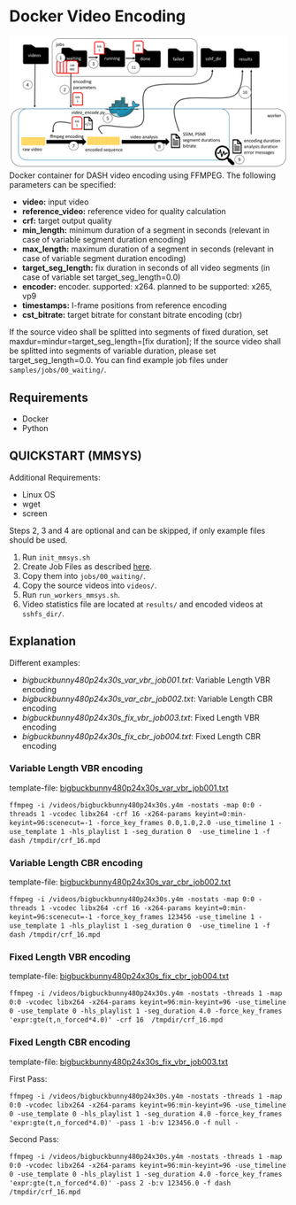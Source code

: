 # Docker Video Encoding

![Docker Video Encoding](images/docker_appendix.png)
Docker container for DASH video encoding using FFMPEG.
The following parameters can be specified:

* **video:** input video
* **reference_video:** reference video for quality calculation
* **crf:** target output quality
* **min_length:** minimum duration of a segment in seconds (relevant in case of variable segment duration encoding)
* **max_length:** maximum duration of a segment in seconds (relevant in case of variable segment duration encoding)
* **target_seg_length:** fix duration in seconds of all video segments (in case of variable set target_seg_length=0.0)
* **encoder:** encoder. supported: x264. planned to be supported: x265, vp9
* **timestamps:** I-frame positions from reference encoding
* **cst_bitrate:** target bitrate for constant bitrate encoding (cbr)

If the source video shall be splitted into segments of fixed duration, set maxdur=mindur=target_seg_length=[fix duration]; If the source video shall be splitted into segments of variable duration, please set target_seg_length=0.0. You can find example job files under `samples/jobs/00_waiting/`.


## Requirements

- Docker
- Python

## QUICKSTART (MMSYS)

Additional Requirements:

  * Linux OS
  * wget
  * screen

Steps 2, 3 and 4 are optional and can be skipped, if only example files should be used.

  1. Run `init_mmsys.sh`
  2. Create Job Files as described [here](https://github.com/fg-inet/video-scripts).
  3. Copy them into `jobs/00_waiting/`.
  4. Copy the source videos into `videos/`.
  5. Run `run_workers_mmsys.sh`.
  6. Video statistics file are located at `results/` and encoded videos at `sshfs_dir/`.

## Explanation

Different examples:

* *bigbuckbunny480p24x30s_var_vbr_job001.txt*: Variable Length VBR encoding
* *bigbuckbunny480p24x30s_var_cbr_job002.txt*: Variable Length CBR encoding
* *bigbuckbunny480p24x30s_fix_vbr_job003.txt*: Fixed Length VBR encoding
* *bigbuckbunny480p24x30s_fix_cbr_job004.txt*: Fixed Length CBR encoding

### Variable Length VBR encoding
template-file: [bigbuckbunny480p24x30s_var_vbr_job001.txt](samples/jobs/00_waiting/bigbuckbunny480p24x30s_var_vbr_job001.txt)

    ffmpeg -i /videos/bigbuckbunny480p24x30s.y4m -nostats -map 0:0 -threads 1 -vcodec libx264 -crf 16 -x264-params keyint=0:min-keyint=96:scenecut=-1 -force_key_frames 0.0,1.0,2.0 -use_timeline 1 -use_template 1 -hls_playlist 1 -seg_duration 0  -use_timeline 1 -f dash /tmpdir/crf_16.mpd

### Variable Length CBR encoding
template-file: [bigbuckbunny480p24x30s_var_cbr_job002.txt](samples/jobs/00_waiting/bigbuckbunny480p24x30s_var_cbr_job002.txt)

    ffmpeg -i /videos/bigbuckbunny480p24x30s.y4m -nostats -map 0:0 -threads 1 -vcodec libx264 -crf 16 -x264-params keyint=0:min-keyint=96:scenecut=-1 -force_key_frames 123456 -use_timeline 1 -use_template 1 -hls_playlist 1 -seg_duration 0  -use_timeline 1 -f dash /tmpdir/crf_16.mpd


### Fixed Length VBR encoding
template-file: [bigbuckbunny480p24x30s_fix_cbr_job004.txt](samples/jobs/00_waiting/bigbuckbunny480p24x30s_fix_vbr_job003.txt)

    ffmpeg -i /videos/bigbuckbunny480p24x30s.y4m -nostats -threads 1 -map 0:0 -vcodec libx264 -x264-params keyint=96:min-keyint=96 -use_timeline 0 -use_template 0 -hls_playlist 1 -seg_duration 4.0 -force_key_frames 'expr:gte(t,n_forced*4.0)' -crf 16  /tmpdir/crf_16.mpd


### Fixed Length CBR encoding
template-file: [bigbuckbunny480p24x30s_fix_vbr_job003.txt](samples/jobs/00_waiting/bigbuckbunny480p24x30s_fix_vbr_job003.txt)

First Pass:

    ffmpeg -i /videos/bigbuckbunny480p24x30s.y4m -nostats -threads 1 -map 0:0 -vcodec libx264 -x264-params keyint=96:min-keyint=96 -use_timeline 0 -use_template 0 -hls_playlist 1 -seg_duration 4.0 -force_key_frames 'expr:gte(t,n_forced*4.0)' -pass 1 -b:v 123456.0 -f null -

Second Pass:

    ffmpeg -i /videos/bigbuckbunny480p24x30s.y4m -nostats -threads 1 -map 0:0 -vcodec libx264 -x264-params keyint=96:min-keyint=96 -use_timeline 0 -use_template 0 -hls_playlist 1 -seg_duration 4.0 -force_key_frames 'expr:gte(t,n_forced*4.0)' -pass 2 -b:v 123456.0 -f dash /tmpdir/crf_16.mpd

